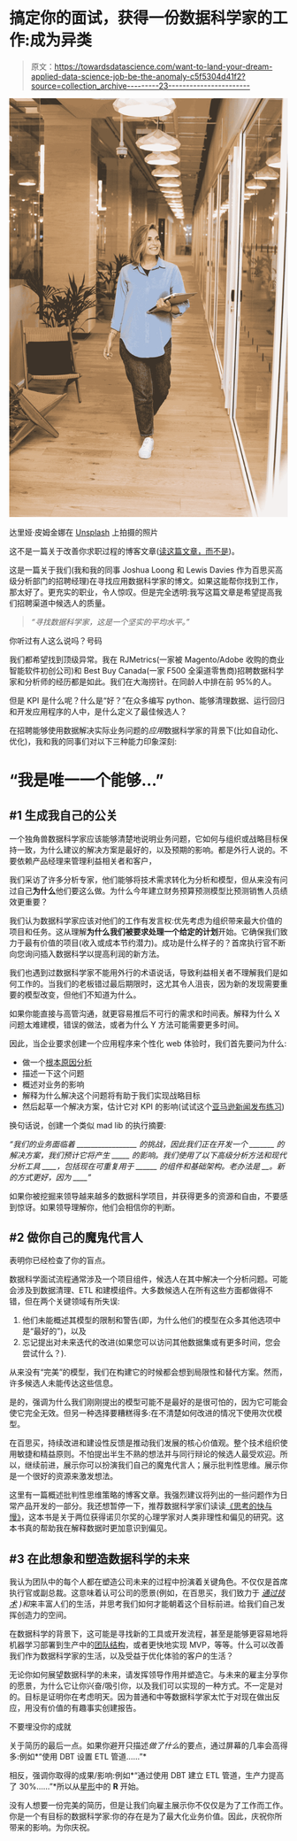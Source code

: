 # 搞定你的面试，获得一份数据科学家的工作:成为异类

> 原文：<https://towardsdatascience.com/want-to-land-your-dream-applied-data-science-job-be-the-anomaly-c5f5304d41f2?source=collection_archive---------23----------------------->

![](img/47b27d986abc3af1b278bd9e0f4c6aff.png)

达里娅·皮姆金娜在 [Unsplash](https://unsplash.com?utm_source=medium&utm_medium=referral) 上拍摄的照片

这不是一篇关于改善你求职过程的博客文章([读这篇文章，而不是](/how-to-land-a-data-scientist-job-at-your-dream-company-my-journey-to-airbnb-f6a1e99892e8))。

这是一篇关于我们(我和我的同事 Joshua Loong 和 Lewis Davies 作为百思买高级分析部门的招聘经理)在寻找应用数据科学家的博文。如果这能帮你找到工作，那太好了。更充实的职业，令人惊叹。但是完全透明:我写这篇文章是希望提高我们招聘渠道中候选人的质量。

> *“寻找数据科学家，这是一个坚实的平均水平。”*

你听过有人这么说吗？号码

我们都希望找到顶级异常。我在 RJMetrics(一家被 Magento/Adobe 收购的商业智能软件初创公司)和 Best Buy Canada(一家 F500 全渠道零售商)招聘数据科学家和分析师的经历都是如此。我们在大海捞针。在同龄人中排在前 95%的人。

但是 KPI 是什么呢？什么是“好？”在众多编写 python、能够清理数据、运行回归和开发应用程序的人中，是什么定义了最佳候选人？

在招聘能够使用数据解决实际业务问题的*应用*数据科学家的背景下(比如自动化、优化)，我和我的同事们对以下三种能力印象深刻:

# “我是唯一一个能够…”

## **#1 生成我自己的公关**

一个独角兽数据科学家应该能够清楚地说明业务问题，它如何与组织或战略目标保持一致，为什么建议的解决方案是最好的，以及预期的影响。都是外行人说的。不要依赖产品经理来管理利益相关者和客户，

我们采访了许多分析专家，他们能够将技术需求转化为分析和模型，但从来没有问过自己**为什么**他们要这么做。为什么今年建立财务预算预测模型比预测销售人员绩效更重要？

我们认为数据科学家应该对他们的工作有发言权:优先考虑为组织带来最大价值的项目和任务。这从理解**为什么我们被要求处理一个给定的计划**开始。它确保我们致力于最有价值的项目(收入或成本节约潜力)。成功是什么样子的？首席执行官不断向您询问插入数据科学以提高利润的新方法。

我们也遇到过数据科学家不能用外行的术语说话，导致利益相关者不理解我们是如何工作的。当我们的老板错过最后期限时，这尤其令人沮丧，因为新的发现需要重要的模型改变，但他们不知道为什么。

如果你能直接与高管沟通，就更容易推后不可行的需求和时间表。解释为什么 X 问题太难建模，错误的做法，或者为什么 Y 方法可能需要更多时间。

因此，当企业要求创建一个应用程序来个性化 web 体验时，我们首先要问为什么:

*   做一个[根本原因分析](https://en.wikipedia.org/wiki/Root_cause_analysis)
*   描述一下这个问题
*   概述对业务的影响
*   解释为什么解决这个问题将有助于我们实现战略目标
*   然后起草一个解决方案，估计它对 KPI 的影响(试试这个[亚马逊新闻发布练习](https://medium.com/@IndianaStyle/amazon-press-release-how-to-55d61188ecdd))

换句话说，创建一个类似 mad lib 的执行摘要:

*“我们的业务面临着 _________________ 的挑战，因此我们正在开发一个 _______ 的解决方案，我们预计它将产生 _____ 的影响。我们使用了以下高级分析方法和现代分析工具 ____，包括现在可重复用于 ______ 的组件和基础架构。老办法是 __。新的方式更好，因为 ____”*

如果你被挖掘来领导越来越多的数据科学项目，并获得更多的资源和自由，不要感到惊讶。如果领导理解你，他们会相信你的判断。

## #2 做你自己的魔鬼代言人

表明你已经检查了你的盲点。

数据科学面试流程通常涉及一个项目组件，候选人在其中解决一个分析问题。可能会涉及到数据清理、ETL 和建模组件。大多数候选人在所有这些方面都做得不错，但在两个关键领域有所失误:

1.  他们未能概述其模型的限制和警告(即，为什么他们的模型在众多其他选项中是“最好的”)，以及
2.  忘记提出对未来迭代的改进(如果您可以访问其他数据集或有更多时间，您会尝试什么？).

从来没有“完美”的模型，我们在构建它的时候都会想到局限性和替代方案。然而，许多候选人未能传达这些信息。

是的，强调为什么我们刚刚提出的模型可能不是最好的是很可怕的，因为它可能会使它完全无效。但另一种选择要糟糕得多:在不清楚如何改进的情况下使用次优模型。

在百思买，持续改进和建设性反馈是推动我们发展的核心价值观。整个技术组织使用敏捷和精益原则。不怕提出半生不熟的想法并与同行辩论的候选人最受欢迎。所以，继续前进，展示你可以扮演我们自己的魔鬼代言人；展示批判性思维。展示你是一个很好的资源来激发想法。

这里有一篇概述批判性思维策略的博客文章。我强烈建议将列出的一些问题作为日常产品开发的一部分。我还想暂停一下，推荐数据科学家们读读[《思考的快与慢》](https://en.wikipedia.org/wiki/Thinking,_Fast_and_Slow)，这本书是关于两位获得诺贝尔奖的心理学家对人类非理性和偏见的研究。这本书真的帮助我在解释数据时更加意识到偏见。

## #3 在此想象和塑造数据科学的未来

我认为团队中的每个人都在塑造公司未来的过程中扮演着关键角色。不仅仅是首席执行官或副总裁。这意味着认可公司的愿景(例如，在百思买，我们致力于 [*通过技术*](https://corporate.bestbuy.com/sustainability/) *)和*来丰富人们的生活，并思考我们如何才能朝着这个目标前进。给我们自己发挥创造力的空间。

在数据科学的背景下，这可能是寻找新的工具或开发流程，甚至是能够更容易地将机器学习部署到生产中的[团队结构](/deploying-machine-learning-into-production-dont-do-labs-7dd35576da3f)，或者更快地实现 MVP，等等。什么可以改善我们作为数据科学家的生活，以及受益于优化体验的客户的生活？

无论你如何展望数据科学的未来，请发挥领导作用并塑造它。与未来的雇主分享你的愿景，为什么它让你兴奋/吸引你，以及我们可以实现的一种方式。不一定是对的。目标是证明你在考虑明天。因为普通和中等数据科学家太忙于对现在做出反应，用没有价值的有趣事实创建报告。

不要埋没你的成就

关于简历的最后一点。如果你避开只描述*做了什么*的要点，通过屏幕的几率会高得多:例如*“使用 DBT 设置 ETL 管道……”*

相反，强调你取得的成果/影响:例如*“通过使用 DBT 建立 ETL 管道，生产力提高了 30%……”*所以从[星形](https://en.wikipedia.org/wiki/Situation,_task,_action,_result)中的 **R** 开始。

没有人想要一份完美的简历，但是让我们向雇主展示你不仅仅是为了工作而工作。你是一个有目标的数据科学家:你的存在是为了最大化业务价值。因此，庆祝你所带来的影响。为你庆祝。